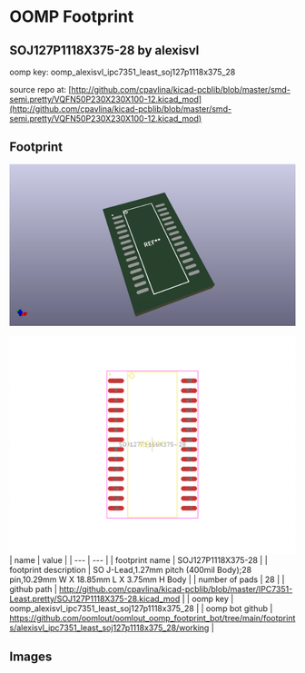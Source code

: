 # OOMP Footprint  
## SOJ127P1118X375-28  by alexisvl  
  
oomp key: oomp_alexisvl_ipc7351_least_soj127p1118x375_28  
  
source repo at: [http://github.com/cpavlina/kicad-pcblib/blob/master/smd-semi.pretty/VQFN50P230X230X100-12.kicad_mod](http://github.com/cpavlina/kicad-pcblib/blob/master/smd-semi.pretty/VQFN50P230X230X100-12.kicad_mod)  
## Footprint  
  
[![working_kicad_pcb_3d.png](working_kicad_pcb_3d_600.png)](working_kicad_pcb_3d.png)  
  
[![working.png](working_600.png)](working.png)  
| name | value | 
| --- | --- | 
| footprint name | SOJ127P1118X375-28 | 
| footprint description | SO J-Lead,1.27mm pitch (400mil Body);28 pin,10.29mm W X 18.85mm L X 3.75mm H Body | 
| number of pads | 28 | 
| github path | http://github.com/cpavlina/kicad-pcblib/blob/master/IPC7351-Least.pretty/SOJ127P1118X375-28.kicad_mod | 
| oomp key | oomp_alexisvl_ipc7351_least_soj127p1118x375_28 | 
| oomp bot github | https://github.com/oomlout/oomlout_oomp_footprint_bot/tree/main/footprints/alexisvl_ipc7351_least_soj127p1118x375_28/working | 
## Images  
